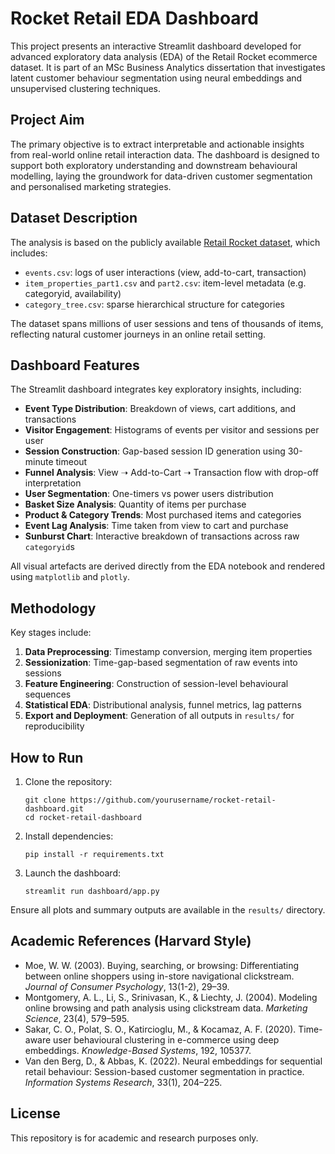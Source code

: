 # Rocket Retail EDA Dashboard

This project presents an interactive Streamlit dashboard developed for advanced exploratory data analysis (EDA) of the Retail Rocket ecommerce dataset. It is part of an MSc Business Analytics dissertation that investigates latent customer behaviour segmentation using neural embeddings and unsupervised clustering techniques.

## Project Aim

The primary objective is to extract interpretable and actionable insights from real-world online retail interaction data. The dashboard is designed to support both exploratory understanding and downstream behavioural modelling, laying the groundwork for data-driven customer segmentation and personalised marketing strategies.

## Dataset Description

The analysis is based on the publicly available [Retail Rocket dataset](https://www.kaggle.com/datasets/retailrocket/ecommerce-dataset), which includes:
- `events.csv`: logs of user interactions (view, add-to-cart, transaction)
- `item_properties_part1.csv` and `part2.csv`: item-level metadata (e.g. categoryid, availability)
- `category_tree.csv`: sparse hierarchical structure for categories

The dataset spans millions of user sessions and tens of thousands of items, reflecting natural customer journeys in an online retail setting.

## Dashboard Features

The Streamlit dashboard integrates key exploratory insights, including:

- **Event Type Distribution**: Breakdown of views, cart additions, and transactions
- **Visitor Engagement**: Histograms of events per visitor and sessions per user
- **Session Construction**: Gap-based session ID generation using 30-minute timeout
- **Funnel Analysis**: View ➝ Add-to-Cart ➝ Transaction flow with drop-off interpretation
- **User Segmentation**: One-timers vs power users distribution
- **Basket Size Analysis**: Quantity of items per purchase
- **Product & Category Trends**: Most purchased items and categories
- **Event Lag Analysis**: Time taken from view to cart and purchase
- **Sunburst Chart**: Interactive breakdown of transactions across raw `categoryid`s

All visual artefacts are derived directly from the EDA notebook and rendered using `matplotlib` and `plotly`.

## Methodology

Key stages include:

1. **Data Preprocessing**: Timestamp conversion, merging item properties
2. **Sessionization**: Time-gap-based segmentation of raw events into sessions
3. **Feature Engineering**: Construction of session-level behavioural sequences
4. **Statistical EDA**: Distributional analysis, funnel metrics, lag patterns
5. **Export and Deployment**: Generation of all outputs in `results/` for reproducibility

## How to Run

1. Clone the repository:
   ```
   git clone https://github.com/yourusername/rocket-retail-dashboard.git
   cd rocket-retail-dashboard
   ```

2. Install dependencies:
   ```
   pip install -r requirements.txt
   ```

3. Launch the dashboard:
   ```
   streamlit run dashboard/app.py
   ```

Ensure all plots and summary outputs are available in the `results/` directory.

## Academic References (Harvard Style)

- Moe, W. W. (2003). Buying, searching, or browsing: Differentiating between online shoppers using in-store navigational clickstream. *Journal of Consumer Psychology*, 13(1-2), 29–39.
- Montgomery, A. L., Li, S., Srinivasan, K., & Liechty, J. (2004). Modeling online browsing and path analysis using clickstream data. *Marketing Science*, 23(4), 579–595.
- Sakar, C. O., Polat, S. O., Katircioglu, M., & Kocamaz, A. F. (2020). Time-aware user behavioural clustering in e-commerce using deep embeddings. *Knowledge-Based Systems*, 192, 105377.
- Van den Berg, D., & Abbas, K. (2022). Neural embeddings for sequential retail behaviour: Session-based customer segmentation in practice. *Information Systems Research*, 33(1), 204–225.

## License

This repository is for academic and research purposes only.